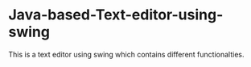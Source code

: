 # Java-based-Text-editor-using-swing
This is a text editor using swing which contains different functionalties.

